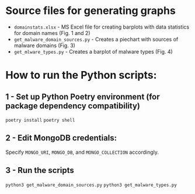 # Source files for generating graphs

- `domainstats.xlsx` - MS Excel file for creating barplots with data statistics for domain names (Fig. 1 and 2)
- `get_malware_domain_sources.py` - Creates a piechart with sources of malware domains (Fig. 3)
- `get_mlware_types.py` - Creates a barplot of malware types (Fig. 4)

# How to run the Python scripts:

## 1 - Set up Python Poetry environment (for package dependency compatibility)
`poetry install`
`poetry shell`

## 2 - Edit MongoDB credentials:
Specify `MONGO_URI`, `MONGO_DB`, and `MONGO_COLLECTION` accordingly.

## 3 - Run the scripts
`python3 get_malware_domain_sources.py`
`python3 get_malware_types.py`